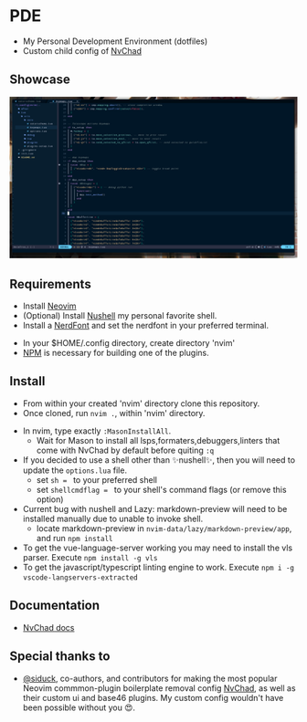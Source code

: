 # PDE

- My Personal Development Environment (dotfiles)
- Custom child config of [NvChad](https://github.com/NvChad/NvChad)

## Showcase
![general](./showcase/pde_general.png)

## Requirements
- Install [Neovim](https://github.com/neovim/neovim/wiki/Installing-Neovim)
- (Optional) Install [Nushell](https://www.nushell.sh/book/installation.html) my personal favorite shell.
- Install a [NerdFont](https://www.nerdfonts.com/) and set the nerdfont in your preferred terminal.
<!-- - Install Make -->
<!--   - If on Unix (Linux, macOS, etc.), [GNUMake](https://www.gnu.org/software/make/#download) -->
<!--   - If on Windows, [MinGW-Make](https://winlibs.com/#download-release) -->
- In your $HOME/.config directory, create directory 'nvim'
- [NPM](https://docs.npmjs.com/downloading-and-installing-node-js-and-npm) is necessary for building one of the plugins.

## Install 
- From within your created 'nvim' directory clone this repository.
- Once cloned, run `nvim .`, within 'nvim' directory.
<!-- - Once in nvim, navigate to line that says `use({"nvim-telescope/telescope-fzf-native.nvim",run="C:/MinGW/bin/mingw32-make.exe"}) -- telescope dependency` -->
<!--   - Change text at `run="C:/..."` to your make installation path `run="path/to/make"`  -->
<!--     - The make executable: for Unix is `make`, for windows is `mingw32-make.exe` -->
- In nvim, type exactly `:MasonInstallAll`.
  - Wait for Mason to install all lsps,formaters,debuggers,linters that come with NvChad by default before quiting `:q`
- If you decided to use a shell other than ✨nushell✨, then you will need to update the `options.lua` file.
  - set `sh = ` to your preferred shell
  - set `shellcmdflag = ` to your shell's command flags (or remove this option)
- Current bug with nushell and Lazy: markdown-preview will need to be installed manually due to unable to invoke shell.
  - locate markdown-preview in `nvim-data/lazy/markdown-preview/app`, and run `npm install`
- To get the vue-language-server working you may need to install the vls parser. Execute `npm install -g vls`
- To get the javascript/typescript linting engine to work. Execute `npm i -g vscode-langservers-extracted`

## Documentation
- [NvChad docs](https://nvchad.com/docs/quickstart/post-install)

## Special thanks to 
- [@siduck](https://github.com/siduck), co-authors, and contributors for making the most popular Neovim commmon-plugin boilerplate removal config [NvChad](https://github.com/NvChad/NvChad), as well as their custom ui and base46 plugins. My custom config wouldn't have been possible without you 😍.
